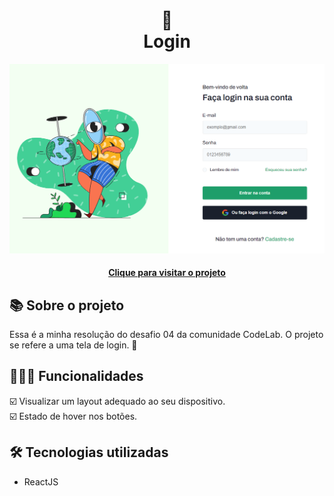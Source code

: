 <h1 align="center">
  🔑<br>Login
</h1>

<div align="center">
  <img src="./src/assets/design/design-preview.png" alt="Imagem do desafio Login" />
</div>

<h4 align="center"><a href="https://login-drab-ten.vercel.app/">Clique para visitar o projeto</a></h4>

## 📚 Sobre o projeto

Essa é a minha resolução do desafio 04 da comunidade CodeLab. O projeto se refere a uma tela de login. 🚀

## 🧑🏽‍💻 Funcionalidades

☑️ Visualizar um layout adequado ao seu dispositivo.<br>
☑️ Estado de hover nos botões. 

## 🛠️ Tecnologias utilizadas

- ReactJS
